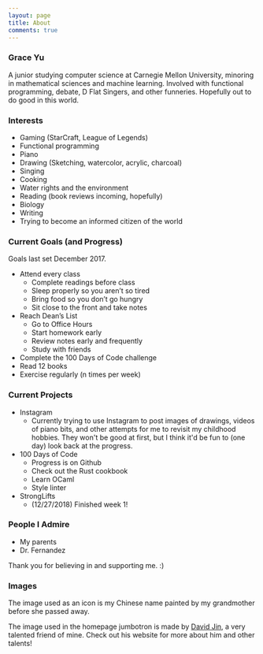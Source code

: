```yaml
---
layout: page
title: About
comments: true
---
```


### Grace Yu

A junior studying computer science at Carnegie Mellon University, minoring in
mathematical sciences and machine learning. Involved with functional programming,
debate, D Flat Singers, and other funneries. Hopefully out to do good in this world.

### Interests

- Gaming (StarCraft, League of Legends)
- Functional programming
- Piano
- Drawing (Sketching, watercolor, acrylic, charcoal)
- Singing
- Cooking
- Water rights and the environment
- Reading (book reviews incoming, hopefully)
- Biology
- Writing
- Trying to become an informed citizen of the world

### Current Goals (and Progress)

Goals last set December 2017.

- Attend every class
  - Complete readings before class
  - Sleep properly so you aren’t so tired
  - Bring food so you don’t go hungry
  - Sit close to the front and take notes
- Reach Dean’s List
  - Go to Office Hours
  - Start homework early
  - Review notes early and frequently
  - Study with friends
- Complete the 100 Days of Code challenge
- Read 12 books
- Exercise regularly (n times per week)

### Current Projects

- Instagram
  - Currently trying to use Instagram to post images of drawings, videos of piano bits, and other attempts
  for me to revisit my childhood hobbies. They won't be good at first, but I think it'd be fun to (one day) look back at the progress.
- 100 Days of Code
  - Progress is on Github
  - Check out the Rust cookbook
  - Learn OCaml
  - Style linter
- StrongLifts
  - (12/27/2018) Finished week 1!

### People I Admire

- My parents
- Dr. Fernandez

Thank you for believing in and supporting me. :)

### Images

The image used as an icon is my Chinese name painted by my grandmother before she passed away.

The image used in the homepage jumbotron is made by [David Jin](https://djin27.com/), a very talented friend of mine. Check out his website for more about him and other talents!
